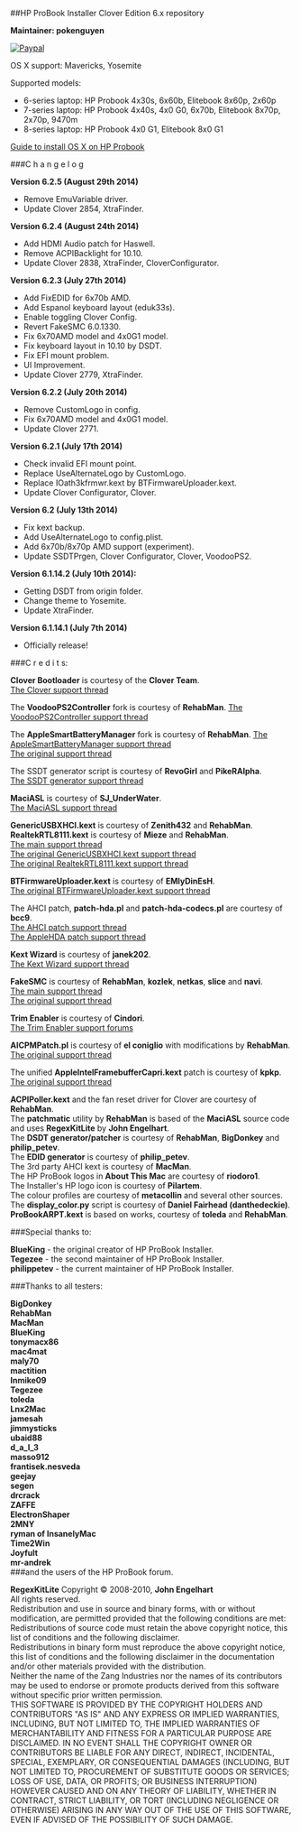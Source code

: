 ##HP ProBook Installer Clover Edition 6.x repository  

**Maintainer: pokenguyen**
  

[![Paypal](https://www.paypalobjects.com/en_US/i/btn/btn_donateCC_LG.gif)](http://goo.gl/wx65Is)
  

 
OS X support: Mavericks, Yosemite

Supported models:  

* 6-series laptop: HP Probook 4x30s, 6x60b, Elitebook 8x60p, 2x60p
* 7-series laptop: HP Probook 4x40s, 4x0 G0, 6x70b, Elitebook 8x70p, 2x70p, 9470m
* 8-series laptop: HP Probook 4x0 G1, Elitebook 8x0 G1

[Guide to install OS X on HP Probook](http://www.tonymacx86.com/hp-probook-mavericks/112383-guide-install-mavericks-clover-bootloader.html)  

###C h a n g e l o g   

**Version 6.2.5 (August 29th 2014)**

* Remove EmuVariable driver.
* Update Clover 2854, XtraFinder.

**Version 6.2.4 (August 24th 2014)**  

* Add HDMI Audio patch for Haswell.
* Remove ACPIBacklight for 10.10.
* Update Clover 2838, XtraFinder, CloverConfigurator.

**Version 6.2.3 (July 27th 2014)**  

* Add FixEDID for 6x70b AMD.
* Add Espanol keyboard layout (eduk33s).
* Enable toggling Clover Config.
* Revert FakeSMC 6.0.1330.
* Fix 6x70AMD model and 4x0G1 model.
* Fix keyboard layout in 10.10 by DSDT.
* Fix EFI mount problem.
* UI Improvement.
* Update Clover 2779, XtraFinder.

**Version 6.2.2 (July 20th 2014)**  

* Remove CustomLogo in config.
* Fix 6x70AMD model and 4x0G1 model.
* Update Clover 2771.
  
**Version 6.2.1 (July 17th 2014)**  

* Check invalid EFI mount point.
* Replace UseAlternateLogo by CustomLogo.
* Replace IOath3kfrmwr.kext by BTFirmwareUploader.kext.
* Update Clover Configurator, Clover.

**Version 6.2 (July 13th 2014)**  

* Fix kext backup.
* Add UseAlternateLogo to config.plist.
* Add 6x70b/8x70p AMD support (experiment).
* Update SSDTPrgen, Clover Configurator, Clover, VoodooPS2.

**Version 6.1.14.2 (July 10th 2014):**  

* Getting DSDT from origin folder.
* Change theme to Yosemite.
* Update XtraFinder.

    
**Version 6.1.14.1 (July 7th 2014)**  

* Officially release!


###C r e d i t s:

**Clover Bootloader** is courtesy of the **Clover Team**.  
[The Clover support thread](http://www.projectosx.com/forum/index.php?showtopic=2562)  

The **VoodooPS2Controller** fork is courtesy of **RehabMan**.
[The VoodooPS2Controller support thread](http://www.tonymacx86.com/hp-probook/75649-new-voodoops2controller-keyboard-trackpad.html)  

The **AppleSmartBatteryManager** fork is courtesy of **RehabMan**.
[The AppleSmartBatteryManager support thread](http://www.tonymacx86.com/mountain-lion-laptop-support/69472-battery-manager-fix-boot-without-batteries.html)  
[The original support thread](http://www.insanelymac.com/forum/topic/264597-hp-dvx-acpi-3x4x-battery-driver-106107/#entry1729132)  

The SSDT generator script is courtesy of **RevoGirl** and **PikeRAlpha**.  
[The SSDT generator support thread](http://www.tonymacx86.com/ssdt/86906-ssdt-generation-script-ivybridge-pm.html)  

**MaciASL** is courtesy of **SJ_UnderWater**.  
[The MaciASL support thread](http://www.tonymacx86.com/dsdt/83565-native-dsdt-aml-ide-compiler-maciasl-open-beta.html)  

**GenericUSBXHCI.kext** is courtesy of **Zenith432** and **RehabMan**.  
**RealtekRTL8111.kext** is courtesy of **Mieze** and **RehabMan**.  
[The main support thread](http://www.tonymacx86.com/hp-probook/93732-new-kexts-proposed-probook-installer-v6-1-a.html)  
[The original GenericUSBXHCI.kext support thread](http://www.insanelymac.com/forum/topic/286860-genericusbxhci-usb-30-driver-for-os-x-with-source/)  
[The original RealtekRTL8111.kext support thread](http://www.insanelymac.com/forum/topic/287161-new-driver-for-realtek-rtl8111/)  

**BTFirmwareUploader.kext** is courtesy of **EMlyDinEsH**.  
[The original BTFirmwareUploader.kext support thread](http://forum.osxlatitude.com/index.php?/topic/2925-bluetooth-firmware-uploader/)  

The AHCI patch, **patch-hda.pl** and **patch-hda-codecs.pl** are courtesy of **bcc9**.  
[The AHCI patch support thread](http://www.insanelymac.com/forum/topic/280062-waiting-for-root-device-when-kernel-cache-used-only-with-some-disks-fix/)  
[The AppleHDA patch support thread](http://www.insanelymac.com/forum/topic/284004-script-to-patch-applehda-binary-for-osx107108/)  

**Kext Wizard** is courtesy of **janek202**.   
[The Kext Wizard support thread](http://www.insanelymac.com/forum/topic/253395-kext-wizard-easy-to-use-kext-installer-and-more/)  

**FakeSMC** is courtesy of **RehabMan**, **kozlek**, **netkas**, **slice** and **navi**.  
[The main support thread](http://www.tonymacx86.com/hp-probook/)  
[The original support thread](http://www.insanelymac.com/forum/topic/275429-hwsensors/)  

**Trim Enabler** is courtesy of **Cindori**.  
[The Trim Enabler support forums](http://www.groths.org/forums/)  

**AICPMPatch.pl** is courtesy of **el coniglio** with modifications by **RehabMan**.  
[The original support thread](http://olarila.com/forum/viewtopic.php?f=9&t=1003&sid=d6df188c360c6a74d9b788ae9568df84)   

The unified **AppleIntelFramebufferCapri.kext** patch is courtesy of **kpkp**.  
[The original support thread](http://www.tonymacx86.com/hp-probook/99533-testers-ivy-probooks-needed.html)    

**ACPIPoller.kext** and the fan reset driver for Clover are courtesy of **RehabMan**.  
The **patchmatic** utility by **RehabMan** is based of the **MaciASL** source code and uses **RegexKitLite** by **John Engelhart**.  
The **DSDT generator/patcher** is courtesy of **RehabMan**, **BigDonkey** and **philip_petev**.  
The **EDID generator** is courtesy of **philip_petev**.  
The 3rd party AHCI kext is courtesy of **MacMan**.  
The HP ProBook logos in **About This Mac** are courtesy of **riodoro1**.  
The Installer's HP logo icon is courtesy of **Pilartem**.  
The colour profiles are courtesy of **metacollin** and several other sources.  
The **display_color.py** script is courtesy of **Daniel Fairhead (danthedeckie)**.  
**ProBookARPT.kext** is based on works, courtesy of **toleda** and **RehabMan**.  

###Special thanks to:

**BlueKing** - the original creator of HP ProBook Installer.  
**Tegezee** - the second maintainer of HP ProBook Installer.  
**philippetev** - the current maintainer of HP ProBook Installer.  


###Thanks to all testers:

**BigDonkey**  
**RehabMan**  
**MacMan**  
**BlueKing**  
**tonymacx86**  
**mac4mat**  
**maly70**  
**mactition**  
**Inmike09**  
**Tegezee**  
**toleda**  
**Lnx2Mac**  
**jamesah**  
**jimmysticks**  
**ubaid88**  
**d_a_l_3**  
**masso912**  
**frantisek.nesveda**  
**geejay**  
**segen**  
**drcrack**  
**ZAFFE**  
**ElectronShaper**  
**2MNY**  
**ryman of InsanelyMac**  
**Time2Win**  
**Joyfult**  
**mr-andrek**  
###and the users of the HP ProBook forum.  

**RegexKitLite** Copyright © 2008-2010, **John Engelhart**  
All rights reserved.  
Redistribution and use in source and binary forms, with or without modification, are permitted provided that the following conditions are met:  
Redistributions of source code must retain the above copyright notice, this list of conditions and the following disclaimer.  
Redistributions in binary form must reproduce the above copyright notice, this list of conditions and the following disclaimer in the documentation and/or other materials provided with the distribution.  
Neither the name of the Zang Industries nor the names of its contributors may be used to endorse or promote products derived from this software without specific prior written permission.  
THIS SOFTWARE IS PROVIDED BY THE COPYRIGHT HOLDERS AND CONTRIBUTORS "AS IS" AND ANY EXPRESS OR IMPLIED WARRANTIES, INCLUDING, BUT NOT LIMITED TO, THE IMPLIED WARRANTIES OF MERCHANTABILITY AND FITNESS FOR A PARTICULAR PURPOSE ARE DISCLAIMED. IN NO EVENT SHALL THE COPYRIGHT OWNER OR CONTRIBUTORS BE LIABLE FOR ANY DIRECT, INDIRECT, INCIDENTAL, SPECIAL, EXEMPLARY, OR CONSEQUENTIAL DAMAGES (INCLUDING, BUT NOT LIMITED TO, PROCUREMENT OF SUBSTITUTE GOODS OR SERVICES; LOSS OF USE, DATA, OR PROFITS; OR BUSINESS INTERRUPTION) HOWEVER CAUSED AND ON ANY THEORY OF LIABILITY, WHETHER IN CONTRACT, STRICT LIABILITY, OR TORT (INCLUDING NEGLIGENCE OR OTHERWISE) ARISING IN ANY WAY OUT OF THE USE OF THIS SOFTWARE, EVEN IF ADVISED OF THE POSSIBILITY OF SUCH DAMAGE.